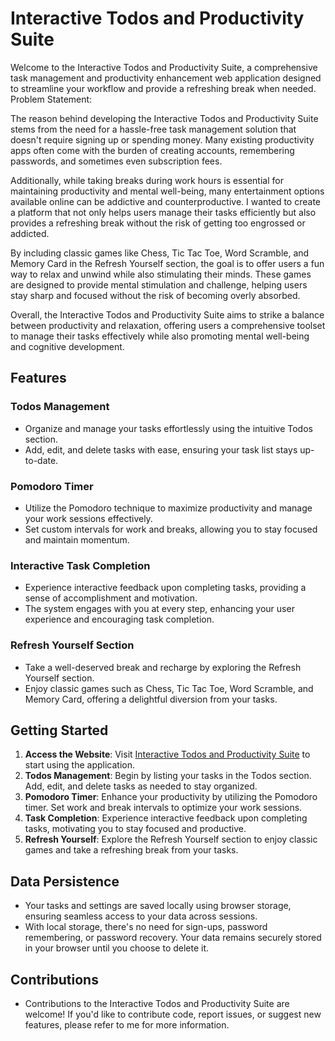 # Interactive Todos and Productivity Suite

Welcome to the Interactive Todos and Productivity Suite, a comprehensive task management and productivity enhancement web application designed to streamline your workflow and provide a refreshing break when needed.
Problem Statement:

The reason behind developing the Interactive Todos and Productivity Suite stems from the need for a hassle-free task management solution that doesn't require signing up or spending money. Many existing productivity apps often come with the burden of creating accounts, remembering passwords, and sometimes even subscription fees.

Additionally, while taking breaks during work hours is essential for maintaining productivity and mental well-being, many entertainment options available online can be addictive and counterproductive. I wanted to create a platform that not only helps users manage their tasks efficiently but also provides a refreshing break without the risk of getting too engrossed or addicted.

By including classic games like Chess, Tic Tac Toe, Word Scramble, and Memory Card in the Refresh Yourself section, the goal is to offer users a fun way to relax and unwind while also stimulating their minds. These games are designed to provide mental stimulation and challenge, helping users stay sharp and focused without the risk of becoming overly absorbed.

Overall, the Interactive Todos and Productivity Suite aims to strike a balance between productivity and relaxation, offering users a comprehensive toolset to manage their tasks effectively while also promoting mental well-being and cognitive development.
## Features

### Todos Management
- Organize and manage your tasks effortlessly using the intuitive Todos section.
- Add, edit, and delete tasks with ease, ensuring your task list stays up-to-date.

### Pomodoro Timer
- Utilize the Pomodoro technique to maximize productivity and manage your work sessions effectively.
- Set custom intervals for work and breaks, allowing you to stay focused and maintain momentum.

### Interactive Task Completion
- Experience interactive feedback upon completing tasks, providing a sense of accomplishment and motivation.
- The system engages with you at every step, enhancing your user experience and encouraging task completion.

### Refresh Yourself Section
- Take a well-deserved break and recharge by exploring the Refresh Yourself section.
- Enjoy classic games such as Chess, Tic Tac Toe, Word Scramble, and Memory Card, offering a delightful diversion from your tasks.

## Getting Started
1. **Access the Website**: Visit [Interactive Todos and Productivity Suite](https://our-todos.netlify.app/) to start using the application.
2. **Todos Management**: Begin by listing your tasks in the Todos section. Add, edit, and delete tasks as needed to stay organized.
3. **Pomodoro Timer**: Enhance your productivity by utilizing the Pomodoro timer. Set work and break intervals to optimize your work sessions.
4. **Task Completion**: Experience interactive feedback upon completing tasks, motivating you to stay focused and productive.
5. **Refresh Yourself**: Explore the Refresh Yourself section to enjoy classic games and take a refreshing break from your tasks.

## Data Persistence
- Your tasks and settings are saved locally using browser storage, ensuring seamless access to your data across sessions.
- With local storage, there's no need for sign-ups, password remembering, or password recovery. Your data remains securely stored in your browser until you choose to delete it.

## Contributions
- Contributions to the Interactive Todos and Productivity Suite are welcome! If you'd like to contribute code, report issues, or suggest new features, please refer to me for more information.
